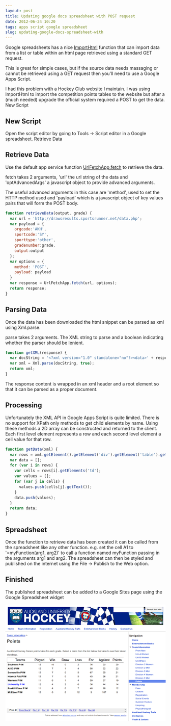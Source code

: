 ```yaml
---
layout: post
title: Updating google docs spreadsheet with POST request
date: 2012-06-24 10:20
tags: apps script google spreadsheet
slug: updating-google-docs-spreadsheet-with
---
```


Google spreadsheets has a nice [ImportHtml](https://support.google.com/docs/bin/answer.py?hl=en&answer=155182) function that can import data from a list or table within an html page retrieved using a standard GET request.

This is great for simple cases, but if the source data needs massaging or cannot be retrieved using a GET request then you'll need to use a Google Apps Script.

I had this problem with a Hockey Club website I maintain. I was using ImportHtml to import the competition points tables to the website but after a (much needed) upgrade the official system required a POST to get the data.
New Script

## New Script

Open the script editor by going to Tools -> Script editor in a Google spreadsheet.
Retrieve Data

## Retrieve Data

Use the default app service function [UrlFetchApp.fetch](https://developers.google.com/apps-script/class_urlfetchapp#fetch) to retrieve the data.

fetch takes 2 arguments, 'url' the url string of the data and 'optAdvancedArgs' a javascript object to provide advanced arguments.

The useful advanced arguments in this case are 'method', used to set the HTTP method used and 'payload' which is a javascript object of key values pairs that will form the POST body.

```javascript
function retrieveData(output, grade) {
  var url = 'http://drawsresults.sportsrunner.net/data.php';
  var payload = {
    orgcode:'AKH',
    sportcode:'SY',
    sporttype:'other',
    gradenumber:grade,
    output:output
  };
  var options = {
    method: 'POST',
    payload: payload
  }
  var response = UrlFetchApp.fetch(url, options);
  return response;
}
```

## Parsing Data

Once the data has been downloaded the html snippet can be parsed as xml using Xml.parse.

parse takes 2 arguments. The XML string to parse and a boolean indicating whether the parser should be lenient. 

```javascript
function getXML(response) {
  var docString = '<?xml version="1.0" standalone="no"?><data>' + response.getContentText()+'</data>';
  var xml = Xml.parse(docString, true);
  return xml;
}
```

The response content is wrapped in an xml header and a root element so that it can be parsed as a proper document.

## Processing

Unfortunately the XML API in Google Apps Script is quite limited. There is no support for XPath only methods to get child elements by name. Using these methods a 2D array can be constructed and returned to the client. Each first level element represents a row and each second level element a cell value for that row.

```javascript
function getData(xml) {
  var rows = xml.getElement().getElement('div').getElement('table').getElements('tr');
  var data = [];
  for (var i in rows) {
    var cells = rows[i].getElements('td');
    var values = [];
    for (var j in cells) {
      values.push(cells[j].getText());
    }
    data.push(values);
  }
  return data;
}
```

## Spreadsheet

Once the function to retrieve data has been created it can be called from the spreadsheet like any other function. e.g. set the cell A1 to  '=myFunction(arg1, arg2)' to call a function named myFunction passing in the arguments arg1 and arg2. The spreadsheet can then be styled and published on the internet using the File -> Publish to the Web option.

## Finished

The published spreadsheet can be added to a Google Sites page using the Google Spreadsheet widget

![AUHC Points](/images/auhc-points.png)